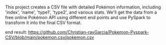 
This project creates a CSV file with detailed Pokémon information, including 'index', 'name', 'type1', 'type2', and various stats. We'll get the data from a free online Pokémon API using different end points and use PySpark to transform it into the final CSV format.


end result: https://github.com/Christian-rayGarcia/Pokemon-Pyspark-CSV/blob/main/pokemon.csv/pokemon.csv
